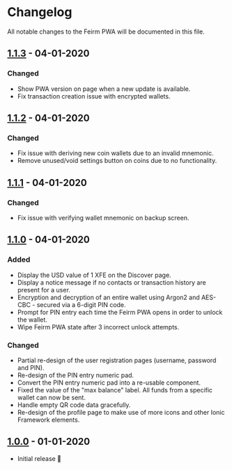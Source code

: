 # Changelog

All notable changes to the Feirm PWA will be documented in this file.

## [1.1.3](https://github.com/feirm/app/commits/1.1.3) - 04-01-2020
### Changed
* Show PWA version on page when a new update is available.
* Fix transaction creation issue with encrypted wallets.

## [1.1.2](https://github.com/feirm/app/commits/1.1.2) - 04-01-2020
### Changed
* Fix issue with deriving new coin wallets due to an invalid mnemonic.
* Remove unused/void settings button on coins due to no functionality.

## [1.1.1](https://github.com/feirm/app/commits/1.1.1) - 04-01-2020
### Changed
* Fix issue with verifying wallet mnemonic on backup screen.

## [1.1.0](https://github.com/feirm/app/commits/1.1.0) - 04-01-2020
### Added
* Display the USD value of 1 XFE on the Discover page.
* Display a notice message if no contacts or transaction history are present for a user.
* Encryption and decryption of an entire wallet using Argon2 and AES-CBC - secured via a 6-digit PIN code.
* Prompt for PIN entry each time the Feirm PWA opens in order to unlock the wallet.
* Wipe Feirm PWA state after 3 incorrect unlock attempts.

### Changed
* Partial re-design of the user registration pages (username, password and PIN).
* Re-design of the PIN entry numeric pad.
* Convert the PIN entry numeric pad into a re-usable component.
* Fixed the value of the "max balance" label. All funds from a specific wallet can now be sent.
* Handle empty QR code data gracefully.
* Re-design of the profile page to make use of more icons and other Ionic Framework elements.


## [1.0.0](https://github.com/feirm/app/commits/1.0.0) - 01-01-2020
* Initial release 🥳